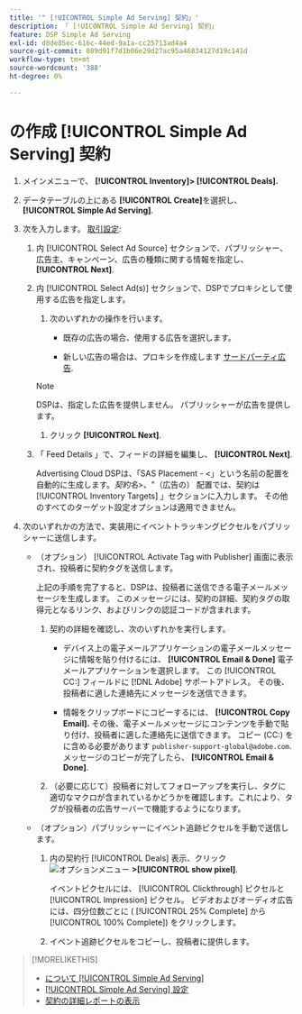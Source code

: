 ```yaml
---
title: '" [!UICONTROL Simple Ad Serving] 契約」'
description: 「 [!UICONTROL Simple Ad Serving] 契約」
feature: DSP Simple Ad Serving
exl-id: d8de85ec-616c-44ed-9a1a-cc25713ad4a4
source-git-commit: 089d91f7d1b06e29d27ac95a46834127d19c141d
workflow-type: tm+mt
source-wordcount: '388'
ht-degree: 0%

---
```


# の作成 [!UICONTROL Simple Ad Serving] 契約

1. メインメニューで、 **[!UICONTROL Inventory]> [!UICONTROL Deals].**

1. データテーブルの上にある **[!UICONTROL Create]**&#x200B;を選択し、 **[!UICONTROL Simple Ad Serving]**.

1. 次を入力します。 [取引設定](simple-deal-settings.md):

   1. 内 [!UICONTROL Select Ad Source] セクションで、パブリッシャー、広告主、キャンペーン、広告の種類に関する情報を指定し、 **[!UICONTROL Next]**.

   1. 内 [!UICONTROL Select Ad(s)] セクションで、DSPでプロキシとして使用する広告を指定します。

      1. 次のいずれかの操作を行います。

         * 既存の広告の場合、使用する広告を選択します。

         * 新しい広告の場合は、プロキシを作成します [サードパーティ広告](/help/dsp/campaign-management/ads/ad-create-multiple.md).
      >[!NOTE]
      > DSPは、指定した広告を提供しません。 パブリッシャーが広告を提供します。

      1. クリック **[!UICONTROL Next]**.
   1. 「 Feed Details 」で、フィードの詳細を編集し、 **[!UICONTROL Next]**.

      Advertising Cloud DSPは、「SAS Placement - &lt;」という名前の配置を自動的に生成します。*契約名*>、&quot;（広告の） 配置では、契約は [!UICONTROL Inventory Targets] 」セクションに入力します。 その他のすべてのターゲット設定オプションは適用できません。



1. 次のいずれかの方法で、実装用にイベントトラッキングピクセルをパブリッシャーに送信します。

   * （オプション） [!UICONTROL Activate Tag with Publisher] 画面に表示され、投稿者に契約タグを送信します。

      上記の手順を完了すると、DSPは、投稿者に送信できる電子メールメッセージを生成します。 このメッセージには、契約の詳細、契約タグの取得元となるリンク、およびリンクの認証コードが含まれます。

      1. 契約の詳細を確認し、次のいずれかを実行します。

         * デバイス上の電子メールアプリケーションの電子メールメッセージに情報を貼り付けるには、 **[!UICONTROL Email & Done]** 電子メールアプリケーションを選択します。 この [!UICONTROL CC:] フィールドに [!DNL Adobe] サポートアドレス。 その後、投稿者に適した連絡先にメッセージを送信できます。

         * 情報をクリップボードにコピーするには、 **[!UICONTROL Copy Email].** その後、電子メールメッセージにコンテンツを手動で貼り付け、投稿者に適した連絡先に送信できます。 コピー (CC:) をに含める必要があります `publisher-support-global@adobe.com`. メッセージのコピーが完了したら、 **[!UICONTROL Email & Done]**.
      1. （必要に応じて）投稿者に対してフォローアップを実行し、タグに適切なマクロが含まれているかどうかを確認します。これにより、タグが投稿者の広告サーバーで機能するようになります。
   * （オプション）パブリッシャーにイベント追跡ピクセルを手動で送信します。

      1. 内の契約行 [!UICONTROL Deals] 表示、クリック ![オプションメニュー](/help/dsp/assets/options-menu.png) **>[!UICONTROL show pixel]**.

         イベントピクセルには、 [!UICONTROL Clickthrough] ピクセルと [!UICONTROL Impression] ピクセル。 ビデオおよびオーディオ広告には、四分位数ごとに ( [!UICONTROL 25% Complete] から [!UICONTROL 100% Complete]) をクリックします。

      1. イベント追跡ピクセルをコピーし、投稿者に提供します。



>[!MORELIKETHIS]
>
>* [について [!UICONTROL Simple Ad Serving]](simple-deal-about.md)
>* [[!UICONTROL Simple Ad Serving] 設定](simple-deal-settings.md)
>* [契約の詳細レポートの表示](/help/dsp/inventory/deal-view-report.md)


<!-- add back when reimplemented:
>* [View Event-Tracking Pixels for a [!UICONTROL Simple Ad Serving] Deal](simple-deal-show-pixels.md)
-->
